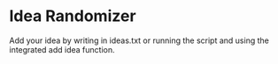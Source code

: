 # Idea Randomizer

Add your idea by writing in ideas.txt or running the script and using the integrated add idea function.
